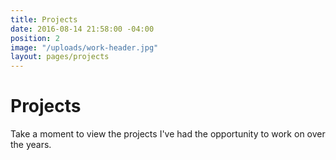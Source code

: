 ```yaml
---
title: Projects
date: 2016-08-14 21:58:00 -04:00
position: 2
image: "/uploads/work-header.jpg"
layout: pages/projects
---
```


# Projects   

Take a moment to view the projects I've had the opportunity to work on over the years.
